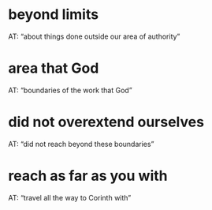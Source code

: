 #  beyond limits 
AT: “about things done outside our area of authority”
#  area that God 
AT: “boundaries of the work that God”
#  did not overextend ourselves 
AT: “did not reach beyond these boundaries”
#  reach as far as you with 
AT: “travel all the way to Corinth with”

